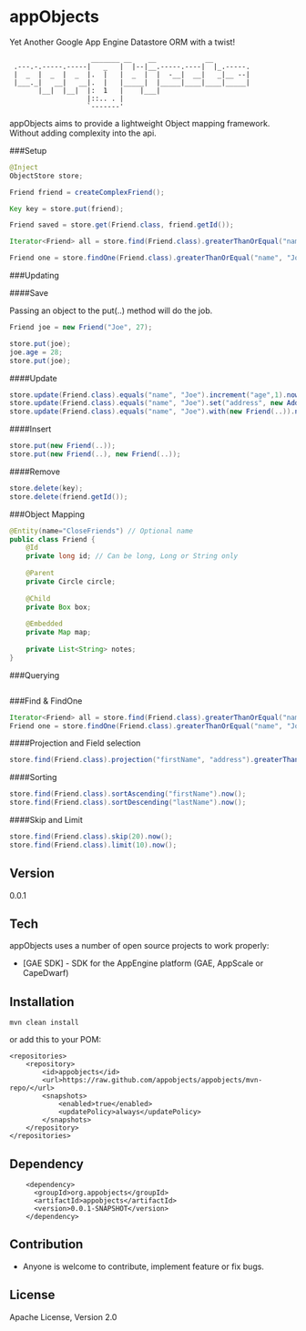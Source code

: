 appObjects
==========

Yet Another Google App Engine Datastore ORM with a twist!

```
                    _______ __    __            __         
 .---.-.-----.-----|   _   |  |--|__.-----.----|  |_.-----.
 |  _  |  _  |  _  |.  |   |  _  |  |  -__|  __|   _|__ --|
 |___._|   __|   __|.  |   |_____|  |_____|____|____|_____|
       |__|  |__|  |:  1   |    |___|                      
                   |::.. . |
                   `-------'     
```
                                                           
appObjects aims to provide a lightweight Object mapping framework. Without adding complexity into the api. 


###Setup

```java
@Inject
ObjectStore store;

Friend friend = createComplexFriend();

Key key = store.put(friend);

Friend saved = store.get(Friend.class, friend.getId()); 

Iterator<Friend> all = store.find(Friend.class).greaterThanOrEqual("name", "Joe").now();

Friend one = store.findOne(Friend.class).greaterThanOrEqual("name", "Joe").now();
```


###Updating

####Save

Passing an object to the put(..) method will do the job.

```java
Friend joe = new Friend("Joe", 27);

store.put(joe);
joe.age = 28;
store.put(joe);
```

####Update
```java
store.update(Friend.class).equals("name", "Joe").increment("age",1).now();
store.update(Friend.class).equals("name", "Joe").set("address", new Address(...)).now();
store.update(Friend.class).equals("name", "Joe").with(new Friend(..)).now();
```

####Insert
```java
store.put(new Friend(..));
store.put(new Friend(..), new Friend(..));
```

####Remove
```java
store.delete(key);
store.delete(friend.getId());
```

###Object Mapping
```java
@Entity(name="CloseFriends") // Optional name
public class Friend {
    @Id
    private long id; // Can be long, Long or String only
    
    @Parent
    private Circle circle;
    
    @Child
    private Box box;
    
    @Embedded
    private Map map;
    
    private List<String> notes; 
}
```


###Querying
```java
```

###Find & FindOne
```java
Iterator<Friend> all = store.find(Friend.class).greaterThanOrEqual("name", "Joe").now();
Friend one = store.findOne(Friend.class).greaterThanOrEqual("name", "Joe").now();
```

####Projection and Field selection
```java
store.find(Friend.class).projection("firstName", "address").greaterThanOrEqual("name", "Joe").now();
```

####Sorting
```java
store.find(Friend.class).sortAscending("firstName").now();
store.find(Friend.class).sortDescending("lastName").now();
```

####Skip and Limit
```java
store.find(Friend.class).skip(20).now();
store.find(Friend.class).limit(10).now();
```



Version
-

0.0.1

Tech
-----------

appObjects uses a number of open source projects to work properly:

* [GAE SDK] - SDK for the AppEngine platform (GAE, AppScale or CapeDwarf)

Installation
--------------

```
mvn clean install
```

or add this to your POM:

    <repositories>
	    <repository>
	        <id>appobjects</id>
	        <url>https://raw.github.com/appobjects/appobjects/mvn-repo/</url>
	        <snapshots>
	            <enabled>true</enabled>
	            <updatePolicy>always</updatePolicy>
	        </snapshots>
	    </repository>
    </repositories>

Dependency
--------------

        <dependency>
		  <groupId>org.appobjects</groupId>
		  <artifactId>appobjects</artifactId>
		  <version>0.0.1-SNAPSHOT</version>
		</dependency>

Contribution
--------------

* Anyone is welcome to contribute,  implement feature or fix bugs.

License
-

Apache License, Version 2.0
